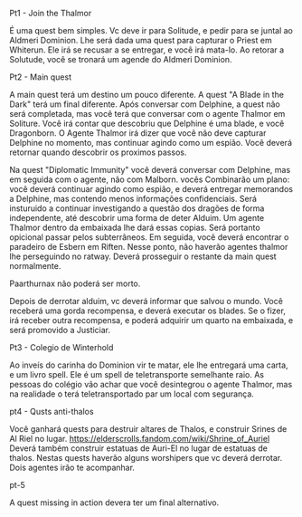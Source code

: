 Pt1 - Join the Thalmor

É uma quest bem simples. Vc deve ir para Solitude, e pedir para se juntal ao Aldmeri Dominion. 
Lhe será dada uma quest para capturar o Priest em Whiterun. Ele irá se recusar a se entregar, e você irá mata-lo. 
Ao retorar a Solutude, você se tronará um agende do Aldmeri Dominion. 

Pt2 - Main quest

A main quest terá um destino um pouco diferente. A quest "A Blade in the Dark" terá um final diferente. Após conversar com Delphine, a quest não será completada, mas você terá que conversar com o agente Thalmor em Soliture. Você irá contar que descobriu que Delphine é uma blade, e você Dragonborn. O Agente Thalmor irá dizer que você não deve capturar Delphine no momento, mas continuar agindo como um espião. Você deverá retornar quando descobrir os proximos passos. 

Na quest "Diplomatic Immunity" você deverá conversar com Delphine, mas em seguida com o agente, não com Malborn. vocês Combinarão um plano: você deverá continuar agindo como espião, e deverá entregar memorandos a Delphine, mas contendo menos informações confidenciais. Será insturuido a continuar investigando a questão dos dragões de forma independente, até descobrir uma forma de deter Alduim. Um agente Thalmor dentro da embaixada lhe dará essas copias. Será portanto opicional passar pelos subterrâneos. Em seguida, você deverá encontrar o paradeiro de Esbern em Riften. Nesse ponto, não haverão agentes thalmor lhe perseguindo no ratway. Deverá prosseguir o restante da main quest normalmente.

Paarthurnax não poderá ser morto. 

Depois de derrotar alduim, vc deverá informar que salvou o mundo. Você receberá uma gorda recompensa, e deverá executar os blades. Se o fizer, irá receber outra recompensa, e poderá adquirir um quarto na embaixada, e será promovido a Justiciar. 

Pt3 - Colegio de Winterhold

Ao inveís do carinha do Dominion vir te matar, ele lhe entregará uma carta, e um livro spell. Ele é um spell de teletransporte semelhante raio. As pessoas do colégio vão achar que você desintegrou o agente Thalmor, mas na realidade o terá teletransportado par um local com segurança.


pt4 - Qusts anti-thalos

Você ganhará quests para destruir altares de Thalos, e construir Srines de Al Riel no lugar.
https://elderscrolls.fandom.com/wiki/Shrine_of_Auriel
Deverá também construir estatuas de Auri-El no lugar de estatuas de thalos.
Nestas quests haverão alguns worshipers que vc deverá derrotar. Dois agentes irão te acompanhar. 


pt-5

A quest missing in action devera ter um final alternativo. 

